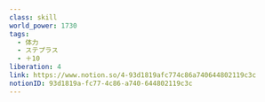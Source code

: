 ```yaml
---
class: skill
world_power: 1730
tags:
  - 体力
  - ステプラス
  - ＋10
liberation: 4
link: https://www.notion.so/4-93d1819afc774c86a740644802119c3c
notionID: 93d1819a-fc77-4c86-a740-644802119c3c
---
```

